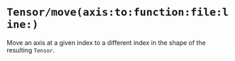 # ``Tensor/move(axis:to:function:file:line:)``

Move an axis at a given index to a different index in the shape of the resulting ``Tensor``.
